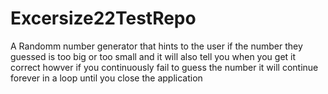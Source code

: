 # Excersize22TestRepo
 A Randomm number generator that hints to the user if the number they guessed is too big or too small and it will also tell you when you get it correct howver if you continuously fail to guess the number it will continue forever in a loop until you close the application
